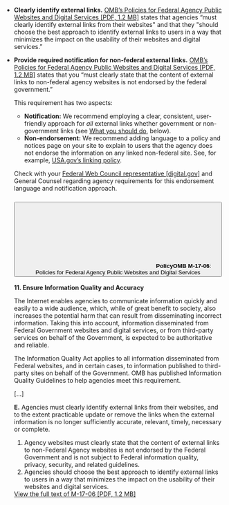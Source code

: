 - **Clearly identify external links.** [OMB’s Policies for Federal Agency Public Websites and Digital Services [PDF, 1.2 MB]](https://www.whitehouse.gov/wp-content/uploads/legacy_drupal_files/omb/memoranda/2017/m-17-06.pdf) states that agencies “must clearly identify external links from their websites" and that they "should choose the best approach to identify external links to users in a way that minimizes the impact on the usability of their websites and digital services.”
- **Provide required notification for non-federal external links.** [OMB’s Policies for Federal Agency Public Websites and Digital Services [PDF, 1.2 MB]](https://www.whitehouse.gov/wp-content/uploads/legacy_drupal_files/omb/memoranda/2017/m-17-06.pdf) states that you “must clearly state that the content of external links to non-federal agency websites is not endorsed by the federal government.”

    This requirement has two aspects:

    - **Notification:** We recommend employing a clear, consistent, user-friendly approach for _all_ external links whether government or non-government links (see [What you should do](#what-you-should-do), below).
    - **Non-endorsement:** We recommend adding language to a policy and notices page on your site to explain to users that the agency does not endorse the information on any linked non-federal site. See, for example, [USA.gov’s linking policy](https://www.usa.gov/linking-policy).

    Check with your [Federal Web Council representative [digital.gov]](https://digital.gov/resources/federal-web-council/) and General Counsel regarding agency requirements for this endorsement language and notification approach.

    <div class="usa-accordion card-policy">
      <h3 class="usa-accordion__heading">
      <button class="usa-accordion__button" title="View " aria-expanded="false" aria-controls="card-policy-6">
        <span class="scroll">
          <svg class="usa-icon square-4" aria-hidden="true" focusable="false" role="img"><use xlink:href="{{ site.baseurl }}/assets/img/sprite.svg#description"></use></svg>
        </span>
        <span class="src">
          <strong class="kicker">Policy</strong><strong>OMB M-17-06</strong>: Policies for Federal Agency Public Websites and Digital Services
        </span>
      </button>
      </h3>
      <div id="card-policy-6" class="card-policy-body usa-accordion__content usa-prose">
        <p><strong>11. Ensure Information Quality and Accuracy</strong></p>
        <p>The Internet enables agencies to communicate information quickly and easily to a wide audience, which, while of great benefit to society, also increases the potential harm that can result from disseminating incorrect information. Taking this into account, information disseminated from Federal Government websites and digital services, or from third-party services on behalf of the Government, is expected to be authoritative and reliable.</p>
        <p>The Information Quality Act applies to all information disseminated from Federal websites, and in certain cases, to information published to third-party sites on behalf of the Government. OMB has published Information Quality Guidelines to help agencies meet this requirement.</p>
        <p>[...]</p>
        <p><span class="text-highlight"><strong>E.</strong> Agencies must clearly identify external links from their websites, and to the extent practicable update or remove the links when the external information is no longer sufficiently accurate, relevant, timely, necessary or complete.</span></p>
        <ol>
          <li><span class="text-highlight">Agency websites must clearly state that the content of external links to non-Federal Agency websites is not endorsed by the Federal Government and is not subject to Federal information quality, privacy, security, and related guidelines.</span></li>
          <li><span class="text-highlight">Agencies should choose the best approach to identify external links to users in a way that minimizes the impact on the usability of their websites and digital services.</span></li>
        </ol>
        <a class="src" href="https://www.whitehouse.gov/wp-content/uploads/legacy_drupal_files/omb/memoranda/2017/m-17-06.pdf" title="View ">View the full text of M-17-06 [PDF, 1.2 MB]</a>
      </div>
    </div>
